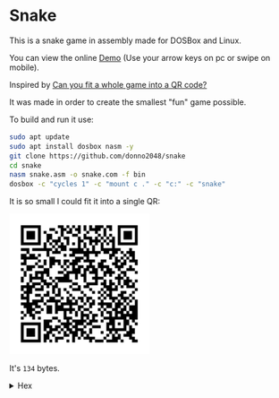 # Snake

This is a snake game in assembly made for DOSBox and Linux.

You can view the online [Demo](https://donno2048.github.io/snake/) (Use your arrow keys on pc or swipe on mobile).

Inspired by [Can you fit a whole game into a QR code?](https://youtu.be/ExwqNreocpg)

It was made in order to create the smallest "fun" game possible.

To build and run it use:

```sh
sudo apt update
sudo apt install dosbox nasm -y
git clone https://github.com/donno2048/snake
cd snake
nasm snake.asm -o snake.com -f bin
dosbox -c "cycles 1" -c "mount c ." -c "c:" -c "snake"
```

It is so small I could fit it into a single QR:

<img src="./snake.png" width="250"/>

It's `134` bytes.

<details>
  <summary>Hex</summary>
  <br/>
    
```
6800b807b003cd10bfd007bd0400e85900e460bba000a8017402b304247f3c4d7c0
2f7db29df81ff9c0f77d8d1fb8d4102b1a0f6f184e474cbb80900ae74c54f26803d
070f94c4aa4f89eb8a078847024b79f8897f0184e475098b760026c60420ebae454
5e80200eba76001d7f7f781e2fc0f81fa9c0f7ff289d7b009ae74eb4fb007aa61c3
```
</details>

